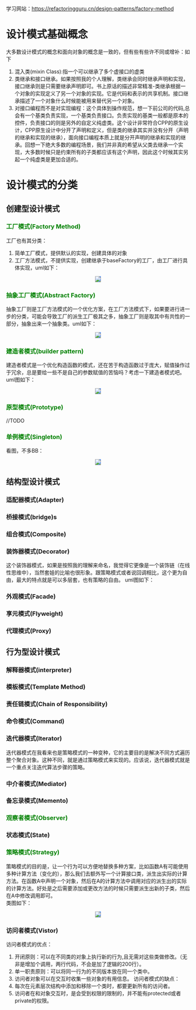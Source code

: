 学习网站：https://refactoringguru.cn/design-patterns/factory-method
# 设计模式基础概念
大多数设计模式的概念和面向对象的概念是一致的，但有些有些许不同或增补：如下
1. 混入类(mixin Class):指一个可以继承了多个虚接口的虚类
2. 类继承和接口继承。如果按照我的个人理解，类继承会同时继承声明和实现，接口继承则是只需要继承声明即可。书上原话的描述非常精准-类继承根据一个对象的实现定义了另一个对象的实现。它是代码和表示的共享机制。接口继承描述了一个对象什么时候能被用来替代另一个对象。
3. 对接口编程而不是对实现编程：这个具体到操作规范，想一下前公司的代码,总会有一个基类负责实现，一个基类负责接口。负责实现的基类一般都是原本的控件，负责接口的则是另外的自定义纯虚类。这个设计非常符合CPP的原生设计，CPP原生设计中分开了声明和定义，但是类的继承其实并没有分开（声明的继承和实现的继承），面向接口编程本质上就是分开声明的继承和实现的继承。回想一下绝大多数的编程场景，我们并非真的希望从父类去继承一个实现，大多数时候只是约束所有的子类都应该有这个声明，因此这个时候其实另起一个纯虚类是更加合适的。
# 设计模式的分类
## 创建型设计模式
### <font color="green">工厂模式(Factory Method)</font> 
工厂也有其分类：</br>
1. 简单工厂模式，提供默认的实现，创建具体的对象
2. 工厂方法模式，不提供实现，创建继承于baseFactory的工厂，由工厂进行具体实现，uml如下：
<div align='center'><img style="background:CornflowerBlue;color:CornflowerBlue;" src="./pic/umlFactory.svg"></div>

### <font color="green">抽象工厂模式(Abstract Factory)</font> 
抽象工厂则是工厂方法模式的一个优化方案，在工厂方法模式下，如果要进行进一步的分类，可能会导致工厂的派生工厂极其之多，抽象工厂则是取其中有共性的一部分，抽象出来一个抽象类。uml如下：
<div align='center'><img style="background:CornflowerBlue;color:CornflowerBlue;" src="./pic/umlAbstractFactory.svg"></div>

### <font color="green">建造者模式(builder pattern)</font>
建造者模式是一个优化构造函数的模式，还在苦于构造函数过于庞大，赋值操作过于冗余，总是要给一些不是自己的参数赋值的苦恼吗？考虑一下建造者模式吧。uml图如下：
<div align='center'><img style="background:CornflowerBlue;color:CornflowerBlue;" src="./pic/umlBuilder.svg"></div>

### <font color="green">原型模式(Prototype)</font>
//TODO
### <font color="green">单例模式(Singleton)</font>
看图，不多BB：
<div align='center'><img style="background:CornflowerBlue;color:CornflowerBlue;" src="./pic/umlSingleton.svg"></div>

## 结构型设计模式
### 适配器模式(Adapter)



### 桥接模式(bridge)s
### 组合模式(Composite)
### 装饰器模式(Decorator)
这个装饰器模式，如果是按照我的理解来命名，我觉得它更像是一个装饰链（在线性思维中），当然套娃的比喻也很形象。跟策略模式或者说回调相比，这个更为自由，最大的特点就是可以多层套，也有策略的自由。
uml图如下：



### 外观模式(Facade)
### 享元模式(Flyweight)
### 代理模式(Proxy)
## 行为型设计模式
### 解释器模式(interpreter)
### 模板模式(Template Method)
### 责任链模式(Chain of Responsibility)
### 命令模式(Command)
### 迭代器模式(Iterator)
迭代器模式在我看来也是策略模式的一种变种，它的主要目的是解决不同方式遍历整个聚合对象。这种不同，就是通过策略模式来实现的。应该说，迭代器模式就是一个重点关注迭代算法步骤的策略。
### 中介者模式(Mediator)
### 备忘录模式(Memento)
### <font color="green">观察者模式(Observer)</font>
### 状态模式(State)
### <font color="green">策略模式(Strategy)</font>
策略模式的目的是，让一个行为可以方便地替换多种方案，比如函数A有可能使用多种计算方法（变化的），那么我们去额外写一个计算接口类，派生出实际的计算方法。在函数A中声明一个对象，然后在A的计算方法中调用对应的派生出的实际的计算方法。好处是之后需要添加或更改方法的时候只需要派生出新的子类，然后在A中修改调用即可。</br>
类图如下：
<div align='center'><img style="background:CornflowerBlue;color:CornflowerBlue;" src="./pic/umlStrategy.svg"></div>

### 访问者模式(Vistor)
访问者模式的优点：
1. 开闭原则：可以在不同类的对象上执行新的行为,且无需对这些类做修改。（无非是增加个调用，两行代码，不会是加了逻辑的200行）。
2. 单一职责原则：可以将同一行为的不同版本放在同一个类中。
3. 访问者对象可以在交互时收集一些对象的有用信息。
访问者模式的缺点：
1. 每次在元素层次结构中添加和移除一个类时，都要更新所有的访问者。
2. 访问者在和对象交互时，是会受到权限的限制的，并不能有protected或者private的权限。